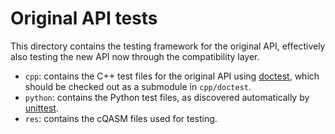 # Original API tests

This directory contains the testing framework for the original API, effectively also testing the new API now through the compatibility layer.

 - `cpp`: contains the C++ test files for the original API using [doctest](https://github.com/onqtam/doctest), which should be checked out as a submodule in `cpp/doctest`.
 - `python`: contains the Python test files, as discovered automatically by [unittest](https://docs.python.org/3/library/unittest.html).
 - `res`: contains the cQASM files used for testing.
